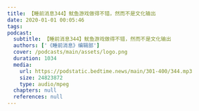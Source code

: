 ```yaml
---
title: 【睡前消息344】鱿鱼游戏做得不错，然而不是文化输出
date: 2020-01-01 00:05:46
tags:
podcast:
  subtitle: 【睡前消息344】鱿鱼游戏做得不错，然而不是文化输出
  authors: ['《睡前消息》编辑部']
  cover: /podcasts/main/assets/logo.png
  duration: 1034
  media:
    url: https://podstatic.bedtime.news/main/301-400/344.mp3
    size: 24823872
    type: audio/mpeg
  chapters: null
  references: null
---
```

